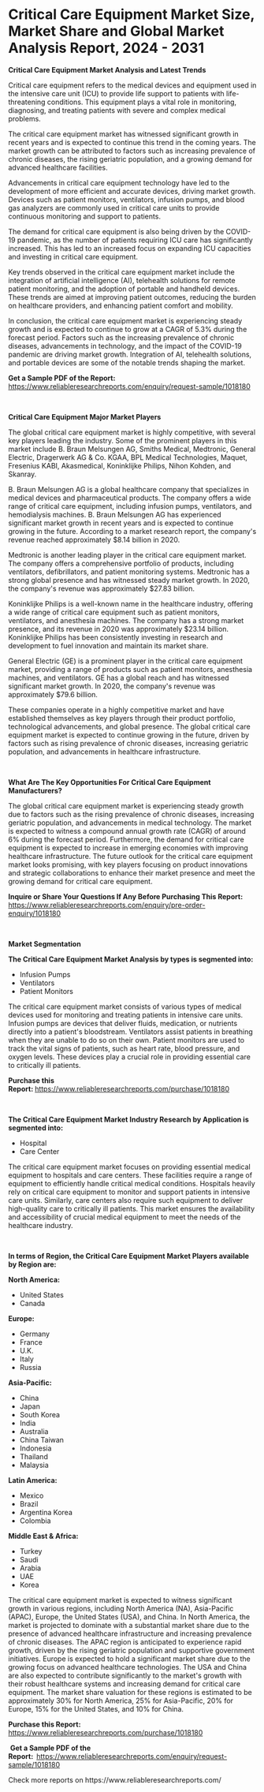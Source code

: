 <p><h1>Critical Care Equipment Market Size, Market Share and Global Market Analysis Report, 2024 - 2031</h1></p><p><strong>Critical Care Equipment Market Analysis and Latest Trends</strong></p>
<p><p>Critical care equipment refers to the medical devices and equipment used in the intensive care unit (ICU) to provide life support to patients with life-threatening conditions. This equipment plays a vital role in monitoring, diagnosing, and treating patients with severe and complex medical problems.</p><p>The critical care equipment market has witnessed significant growth in recent years and is expected to continue this trend in the coming years. The market growth can be attributed to factors such as increasing prevalence of chronic diseases, the rising geriatric population, and a growing demand for advanced healthcare facilities.</p><p>Advancements in critical care equipment technology have led to the development of more efficient and accurate devices, driving market growth. Devices such as patient monitors, ventilators, infusion pumps, and blood gas analyzers are commonly used in critical care units to provide continuous monitoring and support to patients.</p><p>The demand for critical care equipment is also being driven by the COVID-19 pandemic, as the number of patients requiring ICU care has significantly increased. This has led to an increased focus on expanding ICU capacities and investing in critical care equipment.</p><p>Key trends observed in the critical care equipment market include the integration of artificial intelligence (AI), telehealth solutions for remote patient monitoring, and the adoption of portable and handheld devices. These trends are aimed at improving patient outcomes, reducing the burden on healthcare providers, and enhancing patient comfort and mobility.</p><p>In conclusion, the critical care equipment market is experiencing steady growth and is expected to continue to grow at a CAGR of 5.3% during the forecast period. Factors such as the increasing prevalence of chronic diseases, advancements in technology, and the impact of the COVID-19 pandemic are driving market growth. Integration of AI, telehealth solutions, and portable devices are some of the notable trends shaping the market.</p></p>
<p><strong>Get a Sample PDF of the Report:&nbsp;</strong> <a href="https://www.reliableresearchreports.com/enquiry/request-sample/1018180">https://www.reliableresearchreports.com/enquiry/request-sample/1018180</a></p>
<p>&nbsp;</p>
<p><strong>Critical Care Equipment Major Market Players</strong></p>
<p><p>The global critical care equipment market is highly competitive, with several key players leading the industry. Some of the prominent players in this market include B. Braun Melsungen AG, Smiths Medical, Medtronic, General Electric, Dragerwerk AG & Co. KGAA, BPL Medical Technologies, Maquet, Fresenius KABI, Akasmedical, Koninklijke Philips, Nihon Kohden, and Skanray.</p><p>B. Braun Melsungen AG is a global healthcare company that specializes in medical devices and pharmaceutical products. The company offers a wide range of critical care equipment, including infusion pumps, ventilators, and hemodialysis machines. B. Braun Melsungen AG has experienced significant market growth in recent years and is expected to continue growing in the future. According to a market research report, the company's revenue reached approximately $8.14 billion in 2020.</p><p>Medtronic is another leading player in the critical care equipment market. The company offers a comprehensive portfolio of products, including ventilators, defibrillators, and patient monitoring systems. Medtronic has a strong global presence and has witnessed steady market growth. In 2020, the company's revenue was approximately $27.83 billion.</p><p>Koninklijke Philips is a well-known name in the healthcare industry, offering a wide range of critical care equipment such as patient monitors, ventilators, and anesthesia machines. The company has a strong market presence, and its revenue in 2020 was approximately $23.14 billion. Koninklijke Philips has been consistently investing in research and development to fuel innovation and maintain its market share.</p><p>General Electric (GE) is a prominent player in the critical care equipment market, providing a range of products such as patient monitors, anesthesia machines, and ventilators. GE has a global reach and has witnessed significant market growth. In 2020, the company's revenue was approximately $79.6 billion.</p><p>These companies operate in a highly competitive market and have established themselves as key players through their product portfolio, technological advancements, and global presence. The global critical care equipment market is expected to continue growing in the future, driven by factors such as rising prevalence of chronic diseases, increasing geriatric population, and advancements in healthcare infrastructure.</p></p>
<p>&nbsp;</p>
<p><strong>What Are The Key Opportunities For Critical Care Equipment Manufacturers?</strong></p>
<p><p>The global critical care equipment market is experiencing steady growth due to factors such as the rising prevalence of chronic diseases, increasing geriatric population, and advancements in medical technology. The market is expected to witness a compound annual growth rate (CAGR) of around 6% during the forecast period. Furthermore, the demand for critical care equipment is expected to increase in emerging economies with improving healthcare infrastructure. The future outlook for the critical care equipment market looks promising, with key players focusing on product innovations and strategic collaborations to enhance their market presence and meet the growing demand for critical care equipment.</p></p>
<p><strong>Inquire or Share Your Questions If Any Before Purchasing This Report:</strong> <a href="https://www.reliableresearchreports.com/enquiry/pre-order-enquiry/1018180">https://www.reliableresearchreports.com/enquiry/pre-order-enquiry/1018180</a></p>
<p>&nbsp;</p>
<p><strong>Market Segmentation</strong></p>
<p><strong>The Critical Care Equipment Market Analysis by types is segmented into:</strong></p>
<p><ul><li>Infusion Pumps</li><li>Ventilators</li><li>Patient Monitors</li></ul></p>
<p><p>The critical care equipment market consists of various types of medical devices used for monitoring and treating patients in intensive care units. Infusion pumps are devices that deliver fluids, medication, or nutrients directly into a patient's bloodstream. Ventilators assist patients in breathing when they are unable to do so on their own. Patient monitors are used to track the vital signs of patients, such as heart rate, blood pressure, and oxygen levels. These devices play a crucial role in providing essential care to critically ill patients.</p></p>
<p><strong>Purchase this Report:&nbsp;</strong><a href="https://www.reliableresearchreports.com/purchase/1018180">https://www.reliableresearchreports.com/purchase/1018180</a></p>
<p>&nbsp;</p>
<p><strong>The Critical Care Equipment Market Industry Research by Application is segmented into:</strong></p>
<p><ul><li>Hospital</li><li>Care Center</li></ul></p>
<p><p>The critical care equipment market focuses on providing essential medical equipment to hospitals and care centers. These facilities require a range of equipment to efficiently handle critical medical conditions. Hospitals heavily rely on critical care equipment to monitor and support patients in intensive care units. Similarly, care centers also require such equipment to deliver high-quality care to critically ill patients. This market ensures the availability and accessibility of crucial medical equipment to meet the needs of the healthcare industry.</p></p>
<p>&nbsp;</p>
<p><strong>In terms of Region, the Critical Care Equipment Market Players available by Region are:</strong></p>
<p>
    <p> <strong> North America: </strong>
        <ul>
            <li>United States</li>
            <li>Canada</li>
        </ul>
        </p> 
    <p> <strong> Europe: </strong>
        <ul>
            <li>Germany</li>
            <li>France</li>
            <li>U.K.</li>
            <li>Italy</li>
            <li>Russia</li>
        </ul>
        </p> 
    <p> <strong> Asia-Pacific: </strong>
        <ul>
            <li>China</li>
            <li>Japan</li>
            <li>South Korea</li>
            <li>India</li>
            <li>Australia</li>
            <li>China Taiwan</li>
            <li>Indonesia</li>
            <li>Thailand</li>
            <li>Malaysia</li>
        </ul>
        </p> 
    <p> <strong> Latin America: </strong>
        <ul>
            <li>Mexico</li>
            <li>Brazil</li>
            <li>Argentina Korea</li>
            <li>Colombia</li>
        </ul>
        </p> 
    <p> <strong> Middle East & Africa: </strong>
        <ul>
            <li>Turkey</li>
            <li>Saudi</li>
            <li>Arabia</li>
            <li>UAE</li>
            <li>Korea</li>
        </ul>
    </p>
    </p>
<p><p>The critical care equipment market is expected to witness significant growth in various regions, including North America (NA), Asia-Pacific (APAC), Europe, the United States (USA), and China. In North America, the market is projected to dominate with a substantial market share due to the presence of advanced healthcare infrastructure and increasing prevalence of chronic diseases. The APAC region is anticipated to experience rapid growth, driven by the rising geriatric population and supportive government initiatives. Europe is expected to hold a significant market share due to the growing focus on advanced healthcare technologies. The USA and China are also expected to contribute significantly to the market's growth with their robust healthcare systems and increasing demand for critical care equipment. The market share valuation for these regions is estimated to be approximately 30% for North America, 25% for Asia-Pacific, 20% for Europe, 15% for the United States, and 10% for China.</p></p>
<p><strong>Purchase this Report: </strong><a href="https://www.reliableresearchreports.com/purchase/1018180">https://www.reliableresearchreports.com/purchase/1018180</a></p>
<p>&nbsp;<strong>Get a Sample PDF of the Report:&nbsp;&nbsp;</strong><a href="https://www.reliableresearchreports.com/enquiry/request-sample/1018180">https://www.reliableresearchreports.com/enquiry/request-sample/1018180</a></p>
<p><strong></strong></p>
<p>Check more reports on https://www.reliableresearchreports.com/</p>